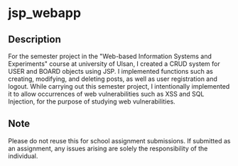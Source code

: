 # jsp_webapp
## Description
For the semester project in the "Web-based Information Systems and Experiments" course at university of Ulsan, I created a CRUD system for USER and BOARD objects using JSP.
I implemented functions such as creating, modifying, and deleting posts, as well as user registration and logout.
While carrying out this semester project, I intentionally implemented it to allow occurrences of web vulnerabilities such as XSS and SQL Injection, for the purpose of studying web vulnerabilities.

## Note
Please do not reuse this for school assignment submissions. If submitted as an assignment, any issues arising are solely the responsibility of the individual.
